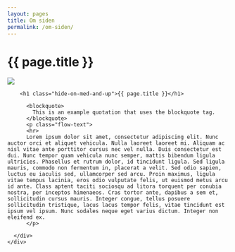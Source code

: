```yaml
---
layout: pages
title: Om siden
permalink: /om-siden/
---
```

<main>
  <h1>{{ page.title }}</h1>
  <div class="dot-matrix"></div>
  <div class="page_header parallax-zoom-blur">
    <img src="{{ "/assets/img/01.jpg" | prepend: site.baseurl }}">
  </div>

  <div class="page_wrapper">
    <div class="container">
      <div class="row">

        <h1 class="hide-on-med-and-up">{{ page.title }}</h1>

          <blockquote>
            This is an example quotation that uses the blockquote tag.
          </blockquote>
          <p class="flow-text">
          <hr>
          Lorem ipsum dolor sit amet, consectetur adipiscing elit. Nunc auctor orci et aliquet vehicula. Nulla laoreet laoreet mi. Aliquam ac nisl vitae ante porttitor cursus nec vel nulla. Duis consectetur est dui. Nunc tempor quam vehicula nunc semper, mattis bibendum ligula ultricies. Phasellus et rutrum dolor, id tincidunt ligula. Sed ligula mauris, commodo non fermentum in, placerat a velit. Sed odio sapien, luctus eu iaculis sed, ullamcorper sed arcu. Proin maximus, ligula vitae tempus lacinia, eros odio vulputate felis, ut euismod metus arcu id ante. Class aptent taciti sociosqu ad litora torquent per conubia nostra, per inceptos himenaeos. Cras tortor ante, dapibus a sem et, sollicitudin cursus mauris. Integer congue, tellus posuere sollicitudin tristique, lacus lacus tempor felis, vitae tincidunt est ipsum vel ipsum. Nunc sodales neque eget varius dictum. Integer non eleifend ex.
          </p>

      </div>
    </div>
  </div>
</main>

